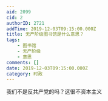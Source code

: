 ```yaml
---
aid: 2099
cid: 2
authorID: 2721
addTime: 2019-12-03T09:15:00.000Z
title: 无产阶级图书馆是什么意思？
tags:
    - 图书馆
    - 无产阶级
    - 意思
comments: []
date: 2019-12-03T09:15:00.000Z
category: 时政
---
```


我们不是反共产党的吗？这很不资本主义
